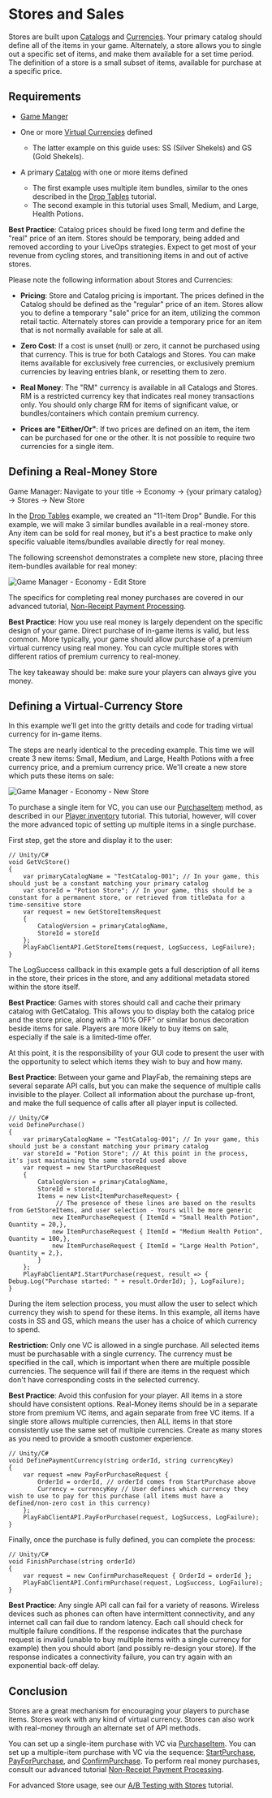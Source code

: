 # Stores and Sales

Stores are built upon [Catalogs](../items/catalogs.md) and [Currencies](../economy/currencies.md). Your primary catalog should define all of the items in your game. Alternately, a store allows you to single out a specific set of items, and make them available for a set time period. The definition of a store is a small subset of items, available for purchase at a specific price.

## Requirements

- [Game Manger](https://api.playfab.com/docs/tutorials/landing-analytics/game-manager-tour)
- One or more [Virtual Currencies](../economy/currencies.md) defined
  - The latter example on this guide uses: SS (Silver Shekels) and GS (Gold Shekels).

- A primary [Catalog](../items/catalogs.md) with one or more items defined
  - The first example uses multiple item bundles, similar to the ones described in the [Drop Tables](../items/drop-tables.md) tutorial.
  - The second example in this tutorial uses Small, Medium, and Large, Health Potions.

**Best Practice**: Catalog prices should be fixed long term and define the "real" price of an item. Stores should be temporary, being added and removed according to your LiveOps strategies. Expect to get most of your revenue from cycling stores, and transitioning items in and out of active stores.

Please note the following information about Stores and Currencies: 

- **Pricing**: Store and Catalog pricing is important. The prices defined in the Catalog should be defined as the "regular" price of an item. Stores allow you to define a temporary "sale" price for an item, utilizing the common retail tactic. Alternately stores can provide a temporary price for an item that is not normally available for sale at all.

- **Zero Cost**: If a cost is unset (null) or zero, it cannot be purchased using that currency. This is true for both Catalogs and Stores. You can make items available for exclusively free currencies, or exclusively premium currencies by leaving entries blank, or resetting them to zero.

- **Real Money**: The "RM" currency is available in all Catalogs and Stores.  RM is a restricted currency key that indicates real money transactions only. You should only charge RM for items of significant value, or bundles/containers which contain premium currency.

- **Prices are "Either/Or"**: If two prices are defined on an item, the item can be purchased for one or the other. It is not possible to require two currencies for a single item.

## Defining a Real-Money Store

Game Manager: Navigate to your title -> Economy -> {your primary catalog} -> Stores -> New Store

In the [Drop Tables](../items/drop-tables.md) example, we created an "11-Item Drop" Bundle. For this example, we will make 3 similar bundles available in a real-money store. Any item can be sold for real money, but it's a best practice to make only specific valuable items/bundles available directly for real money.

The following screenshot demonstrates a complete new store, placing three item-bundles available for real money:

![Game Manager - Economy - Edit Store](media/tutorials/game-manager-economy-edit-store.png)  

The specifics for completing real money purchases are covered in our advanced tutorial, [Non-Receipt Payment Processing](../economy/non-receipt-payment-processing.md).

**Best Practice**: How you use real money is largely dependent on the specific design of your game. Direct purchase of in-game items is valid, but less common. More typically, your game should allow purchase of a premium virtual currency using real money. You can cycle multiple stores with different ratios of premium currency to real-money.

The key takeaway should be: make sure your players can always give you money.

## Defining a Virtual-Currency Store

In this example we'll get into the gritty details and code for trading virtual currency for in-game items.

The steps are nearly identical to the preceding example.  This time we will create 3 new items: Small, Medium, and Large, Health Potions with a free currency price, and a premium currency price. We'll create a new store which puts these items on sale:

![Game Manager - Economy - New Store](media/tutorials/game-manager-economy-new-store.png)  

To purchase a single item for VC, you can use our [PurchaseItem](https://api.playfab.com/documentation/client/method/PurchaseItem) method, as described in our [Player inventory](../../data/playerdata/player-inventory.md) tutorial. This tutorial, however, will cover the more advanced topic of setting up multiple items in a single purchase.

First step, get the store and display it to the user:

```chsarp
// Unity/C#
void GetVcStore()
{
    var primaryCatalogName = "TestCatalog-001"; // In your game, this should just be a constant matching your primary catalog
    var storeId = "Potion Store"; // In your game, this should be a constant for a permanent store, or retrieved from titleData for a time-sensitive store
    var request = new GetStoreItemsRequest
    {
        CatalogVersion = primaryCatalogName,
        StoreId = storeId
    };
    PlayFabClientAPI.GetStoreItems(request, LogSuccess, LogFailure);
}
```

The LogSuccess callback in this example gets a full description of all items in the store, their prices in the store, and any additional metadata stored within the store itself.

**Best Practice**: Games with stores should call and cache their primary catalog with GetCatalog. This allows you to display both the catalog price and the store price, along with a "10% OFF" or similar bonus decoration beside items for sale. Players are more likely to buy items on sale, especially if the sale is a limited-time offer.

At this point, it is the responsibility of your GUI code to present the user with the opportunity to select which items they wish to buy and how many.

**Best Practice**: Between your game and PlayFab, the remaining steps are several separate API calls, but you can make the sequence of multiple calls invisible to the player. Collect all information about the purchase up-front, and make the full sequence of calls after all player input is collected.

```chsarp
// Unity/C#
void DefinePurchase()
{
    var primaryCatalogName = "TestCatalog-001"; // In your game, this should just be a constant matching your primary catalog
    var storeId = "Potion Store"; // At this point in the process, it's just maintaining the same storeId used above
    var request = new StartPurchaseRequest
    {
        CatalogVersion = primaryCatalogName,
        StoreId = storeId,
        Items = new List<ItemPurchaseRequest> {
             // The presence of these lines are based on the results from GetStoreItems, and user selection - Yours will be more generic
            new ItemPurchaseRequest { ItemId = "Small Health Potion", Quantity = 20,}, 
            new ItemPurchaseRequest { ItemId = "Medium Health Potion", Quantity = 100,},
            new ItemPurchaseRequest { ItemId = "Large Health Potion", Quantity = 2,},
        }
    };
    PlayFabClientAPI.StartPurchase(request, result => { Debug.Log("Purchase started: " + result.OrderId); }, LogFailure);
}
```

During the item selection process, you must allow the user to select which currency they wish to spend for these items. In this example, all items have costs in SS and GS, which means the user has a choice of which currency to spend.

**Restriction**: Only one VC is allowed in a single purchase. All selected items must be purchasable with a single currency. The currency must be specified in the call, which is important when there are multiple possible currencies. The sequence will fail if there are items in the request which don't have corresponding costs in the selected currency.

**Best Practice**: Avoid this confusion for your player. All items in a store should have consistent options. Real-Money items should be in a separate store from premium VC items, and again separate from free VC items. If a single store allows multiple currencies, then ALL items in that store consistently use the same set of multiple currencies. Create as many stores as you need to provide a smooth customer experience.

```chsarp
// Unity/C#
void DefinePaymentCurrency(string orderId, string currencyKey)
{
    var request =new PayForPurchaseRequest {
        OrderId = orderId, // orderId comes from StartPurchase above
        Currency = currencyKey // User defines which currency they wish to use to pay for this purchase (all items must have a defined/non-zero cost in this currency)
    };
    PlayFabClientAPI.PayForPurchase(request, LogSuccess, LogFailure);
}
```

Finally, once the purchase is fully defined, you can complete the process:

```chsarp
// Unity/C#
void FinishPurchase(string orderId)
{
    var request = new ConfirmPurchaseRequest { OrderId = orderId };
    PlayFabClientAPI.ConfirmPurchase(request, LogSuccess, LogFailure);
}
```

**Best Practice**: Any single API call can fail for a variety of reasons. Wireless devices such as phones can often have intermittent connectivity, and any internet call can fail due to random latency. Each call should check for multiple failure conditions. If the response indicates that the purchase request is invalid (unable to buy multiple items with a single currency for example) then you should abort (and possibly re-design your store). If the response indicates a connectivity failure, you can try again with an exponential back-off delay.

## Conclusion

Stores are a great mechanism for encouraging your players to purchase items. Stores work with any kind of virtual currency. Stores can also work with real-money through an alternate set of API methods.

You can set up a single-item purchase with VC via [PurchaseItem](https://api.playfab.com/documentation/client/method/PurchaseItem). You can set up a multiple-item purchase with VC via the sequence: [StartPurchase](https://api.playfab.com/documentation/client/method/StartPurchase), [PayForPurchase](https://api.playfab.com/documentation/client/method/PayForPurchase), and [ConfirmPurchase](https://api.playfab.com/documentation/client/method/ConfirmPurchase). To perform real money purchases, consult our advanced tutorial [Non-Receipt Payment Processing](../economy/non-receipt-payment-processing.md).

For advanced Store usage, see our [A/B Testing with Stores](https://api.playfab.com/docs/tutorials/landing-analytics/ab-store) tutorial.